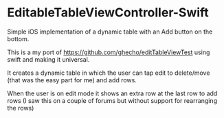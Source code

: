 EditableTableViewController-Swift
=================

Simple iOS implementation of a dynamic table with an Add button on the bottom.

This is a my port of https://github.com/ghecho/editTableViewTest using swift and making it universal.

It creates a dynamic table in which the user can tap edit to delete/move (that was the easy part for me) and add rows.

When the user is on edit mode it shows an extra row at the last row to add rows (I saw this on a couple of forums but without support for rearranging the rows)

